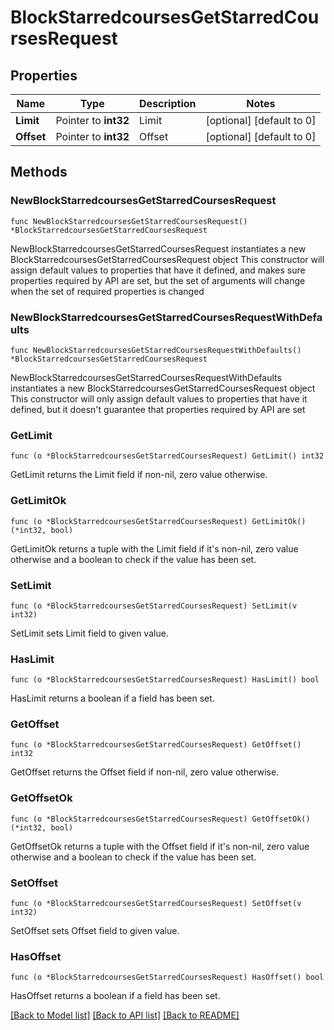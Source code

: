 # BlockStarredcoursesGetStarredCoursesRequest

## Properties

Name | Type | Description | Notes
------------ | ------------- | ------------- | -------------
**Limit** | Pointer to **int32** | Limit | [optional] [default to 0]
**Offset** | Pointer to **int32** | Offset | [optional] [default to 0]

## Methods

### NewBlockStarredcoursesGetStarredCoursesRequest

`func NewBlockStarredcoursesGetStarredCoursesRequest() *BlockStarredcoursesGetStarredCoursesRequest`

NewBlockStarredcoursesGetStarredCoursesRequest instantiates a new BlockStarredcoursesGetStarredCoursesRequest object
This constructor will assign default values to properties that have it defined,
and makes sure properties required by API are set, but the set of arguments
will change when the set of required properties is changed

### NewBlockStarredcoursesGetStarredCoursesRequestWithDefaults

`func NewBlockStarredcoursesGetStarredCoursesRequestWithDefaults() *BlockStarredcoursesGetStarredCoursesRequest`

NewBlockStarredcoursesGetStarredCoursesRequestWithDefaults instantiates a new BlockStarredcoursesGetStarredCoursesRequest object
This constructor will only assign default values to properties that have it defined,
but it doesn't guarantee that properties required by API are set

### GetLimit

`func (o *BlockStarredcoursesGetStarredCoursesRequest) GetLimit() int32`

GetLimit returns the Limit field if non-nil, zero value otherwise.

### GetLimitOk

`func (o *BlockStarredcoursesGetStarredCoursesRequest) GetLimitOk() (*int32, bool)`

GetLimitOk returns a tuple with the Limit field if it's non-nil, zero value otherwise
and a boolean to check if the value has been set.

### SetLimit

`func (o *BlockStarredcoursesGetStarredCoursesRequest) SetLimit(v int32)`

SetLimit sets Limit field to given value.

### HasLimit

`func (o *BlockStarredcoursesGetStarredCoursesRequest) HasLimit() bool`

HasLimit returns a boolean if a field has been set.

### GetOffset

`func (o *BlockStarredcoursesGetStarredCoursesRequest) GetOffset() int32`

GetOffset returns the Offset field if non-nil, zero value otherwise.

### GetOffsetOk

`func (o *BlockStarredcoursesGetStarredCoursesRequest) GetOffsetOk() (*int32, bool)`

GetOffsetOk returns a tuple with the Offset field if it's non-nil, zero value otherwise
and a boolean to check if the value has been set.

### SetOffset

`func (o *BlockStarredcoursesGetStarredCoursesRequest) SetOffset(v int32)`

SetOffset sets Offset field to given value.

### HasOffset

`func (o *BlockStarredcoursesGetStarredCoursesRequest) HasOffset() bool`

HasOffset returns a boolean if a field has been set.


[[Back to Model list]](../README.md#documentation-for-models) [[Back to API list]](../README.md#documentation-for-api-endpoints) [[Back to README]](../README.md)


